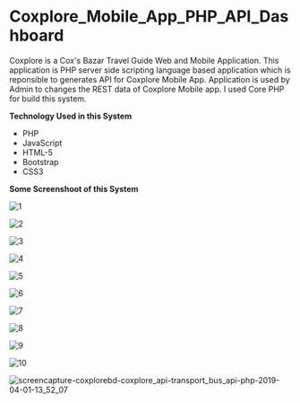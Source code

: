 # Coxplore_Mobile_App_PHP_API_Dashboard

Coxplore is a Cox's Bazar Travel Guide Web and Mobile Application. This application is PHP server side scripting language based application which is reponsible to generates API for Coxplore Mobile App. Application is used by Admin to changes the REST data of Coxplore Mobile app. I used Core PHP for build this system.

<b> Technology Used in this System </b><br>
* PHP <br>
* JavaScript <br>
* HTML-5 <br>
* Bootstrap <br>
* CSS3 <br>

<b> Some Screenshoot of this System </b><br>

![1](https://user-images.githubusercontent.com/21225215/55315673-a1506300-548e-11e9-85bb-dff66caa8f49.png)

![2](https://user-images.githubusercontent.com/21225215/55315693-ae6d5200-548e-11e9-8ac4-bf1e844aaa30.png)

![3](https://user-images.githubusercontent.com/21225215/55315696-af05e880-548e-11e9-8cf9-e3ad85e15c7c.png)

![4](https://user-images.githubusercontent.com/21225215/55315697-af05e880-548e-11e9-84b9-be546f75104f.png)

![5](https://user-images.githubusercontent.com/21225215/55315698-af9e7f00-548e-11e9-81f5-8ce08f9eb22e.png)

![6](https://user-images.githubusercontent.com/21225215/55315699-af9e7f00-548e-11e9-80f3-515be9b1838f.png)

![7](https://user-images.githubusercontent.com/21225215/55315700-b0371580-548e-11e9-95f3-8a647a4a7be5.png)

![8](https://user-images.githubusercontent.com/21225215/55315701-b0371580-548e-11e9-9ade-d3a76a2674a5.png)

![9](https://user-images.githubusercontent.com/21225215/55315702-b0cfac00-548e-11e9-9dfb-35919e8ae14b.png)

![10](https://user-images.githubusercontent.com/21225215/55315709-b2996f80-548e-11e9-85c2-33dd42e7b7bc.png)

![screencapture-coxplorebd-coxplore_api-transport_bus_api-php-2019-04-01-13_52_07](https://user-images.githubusercontent.com/21225215/55315710-b3320600-548e-11e9-8cf7-8eb95ff00985.png)
